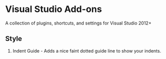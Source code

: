 # Visual Studio Add-ons
A collection of plugins, shortcuts, and settings for Visual Studio 2012+

## Style
1. Indent Guide - Adds a nice faint dotted guide line to show your indents.
